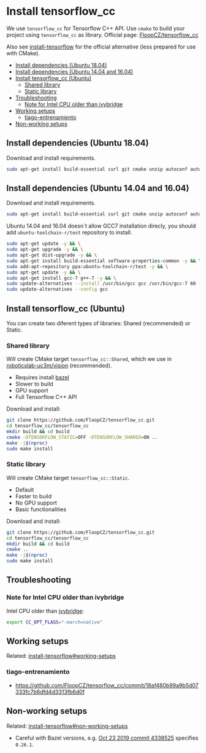 # Install tensorflow_cc

We use `tensorflow_cc` for Tensorflow C++ API. Use `cmake` to build your project using `tensorflow_cc` as library. Official page: [FloopCZ/tensorflow_cc](https://github.com/FloopCZ/tensorflow_cc)

Also see [install-tensorflow](install-tensorflow.md) for the official alternative (less prepared for use with CMake).

* [Install dependencies (Ubuntu 18.04)](#install-dependencies-ubuntu-1804)
* [Install dependencies (Ubuntu 14.04 and 16.04)](#install-dependencies-ubuntu-1404-and-1604)
* [Install tensorflow_cc (Ubuntu)](#install-tensorflowcc-ubuntu)
    * [Shared library](#shared-library)
    * [Static library](#static-library)
* [Troubleshooting](#troubleshooting)
    * [Note for Intel CPU older than ivybridge](#note-for-intel-cpu-older-than-ivybridge)
* [Working setups](#working-setups)
    * [tiago-entrenamiento](#tiago-entrenamiento)
* [Non-working setups](#non-working-setups)

## Install dependencies (Ubuntu 18.04)

Download and install requirements.

```bash
sudo apt-get install build-essential curl git cmake unzip autoconf autogen automake libtool mlocate zlib1g-dev g++-7 python python3-numpy python3-dev python3-pip python3-wheel wget realpath
```

## Install dependencies (Ubuntu 14.04 and 16.04)
Download and install requirements.
```bash
sudo apt-get install build-essential curl git cmake unzip autoconf autogen automake libtool mlocate zlib1g-dev python python3-numpy python3-dev python3-pip python3-wheel wget realpath
```
Ubuntu 14.04 and 16.04 doesn´t allow GCC7 installation direcly, you should add `ubuntu-toolchain-r/test` repository to install.

```bash
sudo apt-get update -y && \
sudo apt-get upgrade -y && \
sudo apt-get dist-upgrade -y && \
sudo apt-get install build-essential software-properties-common -y && \
sudo add-apt-repository ppa:ubuntu-toolchain-r/test -y && \
sudo apt-get update -y && \
sudo apt-get install gcc-7 g++-7 -y && \
sudo update-alternatives --install /usr/bin/gcc gcc /usr/bin/gcc-7 60 --slave /usr/bin/g++ g++ /usr/bin/g++-7 && \
sudo update-alternatives --config gcc
```

## Install tensorflow_cc (Ubuntu)
You can create two diferent types of libraries: Shared (recommended) or Static.

### Shared library
Will create CMake target `tensorflow_cc::Shared`, which we use in [roboticslab-uc3m/vision](https://github.com/roboticslab-uc3m/vision) (recommended).
- Requires install [bazel](install-bazel.md)
- Slower to build
- GPU support
- Full Tensorflow C++ API

Download and install:
```bash
git clone https://github.com/FloopCZ/tensorflow_cc.git
cd tensorflow_cc/tensorflow_cc
mkdir build && cd build
cmake -DTENSORFLOW_STATIC=OFF -DTENSORFLOW_SHARED=ON ..
make -j$(nproc)
sudo make install
```

### Static library
Will create CMake target `tensorflow_cc::Static`.
- Default
- Faster to build
- No GPU support
- Basic functionalities

Download and install:
```bash
git clone https://github.com/FloopCZ/tensorflow_cc.git
cd tensorflow_cc/tensorflow_cc
mkdir build && cd build
cmake ..
make -j$(nproc)
sudo make install
```

## Troubleshooting

### Note for Intel CPU older than ivybridge
Intel CPU older than [ivybridge](https://ark.intel.com/content/www/es/es/ark/products/codename/29902/ivy-bridge.html):
```bash
export CC_OPT_FLAGS="-march=native"
```

## Working setups
Related: [install-tensorflow#working-setups](install-tensorflow.md#working-setups)

### tiago-entrenamiento
- <https://github.com/FloopCZ/tensorflow_cc/commit/18af480b99a9b5d07333fc7b6dfd4d3313fb6d0f>

## Non-working setups
Related: [install-tensorflow#non-working-setups](install-tensorflow.md#non-working-setups)

- Careful with Bazel versions, e.g. [Oct 23 2019 commit 4338525](https://github.com/FloopCZ/tensorflow_cc/commit/4338525e47d3aedd5e8c7e546f85ee06de97270a) specifies `0.26.1`.
